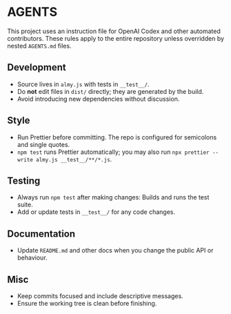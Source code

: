 # AGENTS

This project uses an instruction file for OpenAI Codex and other automated contributors.
These rules apply to the entire repository unless overridden by nested `AGENTS.md` files.

## Development

- Source lives in `almy.js` with tests in `__test__/`.
- Do **not** edit files in `dist/` directly; they are generated by the build.
- Avoid introducing new dependencies without discussion.

## Style

- Run Prettier before committing. The repo is configured for semicolons and single quotes.
- `npm test` runs Prettier automatically; you may also run `npx prettier --write almy.js __test__/**/*.js`.

## Testing

- Always run `npm test` after making changes: Builds and runs the test suite.
- Add or update tests in `__test__/` for any code changes.

## Documentation

- Update `README.md` and other docs when you change the public API or behaviour.

## Misc

- Keep commits focused and include descriptive messages.
- Ensure the working tree is clean before finishing.
